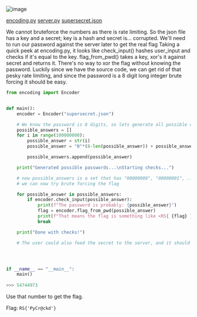 ![image](https://user-images.githubusercontent.com/63996033/231537600-88af8008-d876-484c-8e28-36a0b3f40467.png)

[encoding.py](https://github.com/jeromepalayoor/RITSEC-CTF-2023/blob/main/Reversing/Guess%20the%20Password%3F/encoding.py) [server.py](https://github.com/jeromepalayoor/RITSEC-CTF-2023/blob/main/Reversing/Guess%20the%20Password%3F/server.py) [supersecret.json](https://github.com/jeromepalayoor/RITSEC-CTF-2023/blob/main/Reversing/Guess%20the%20Password%3F/supersecret.json)

We cannot bruteforce the numbers as there is rate limiting. So the json file has a key and a secret; key is a hash and secret is... corrupted. We'll need to run our password against the server later to get the real flag
Taking a quick peek at encoding.py, it looks like check_input() hashes user_input and checks if it's equal to the key. flag_from_pwd() takes a key, xor's it against secret and returns it. 
There's no way to xor the flag without knowing the password. Luckily since we have the source code, we can get rid of that pesky rate limiting, and since the password is a 8 digit long integer brute forcing it should be easy.

```py
from encoding import Encoder


def main():
    encoder = Encoder("supersecret.json")

    # We know the password is 8 digits, so lets generate all possible combinations
    possible_answers = []
    for i in range(100000000):
        possible_answer = str(i)
        possible_answer = "0"*(8-len(possible_answer)) + possible_answer

        possible_answers.append(possible_answer)

    print("Generated possible passwords...\nStarting checks...")

    # now possible_answers is a set that has "00000000", "00000001", ..., "99999999"
    # we can now try brute forcing the flag

    for possible_answer in possible_answers:
        if encoder.check_input(possible_answer):
            print(f"The password is probably: {possible_answer}")
            flag = encoder.flag_from_pwd(possible_answer)
            print(f"That means the flag is something like <RS{ {flag} }>")
            break

    print("Done with checks!")

    # The user could also feed the secret to the server, and it should spit out the flag




if __name__ == "__main__":
    main()
    
>>> 54744973
```

Use that number to get the flag.

Flag: `RS{'PyCr@ckd'}`

